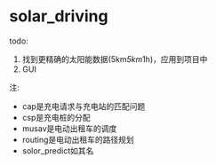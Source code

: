 # solar_driving
todo:
1. 找到更精确的太阳能数据(5km*5km*1h)，应用到项目中
2. GUI

注:

- cap是充电请求与充电站的匹配问题
- csp是充电桩的分配
- musav是电动出租车的调度
- routing是电动出租车的路径规划
- solor_predict如其名